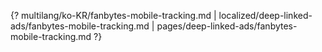 {? multilang/ko-KR/fanbytes-mobile-tracking.md | localized/deep-linked-ads/fanbytes-mobile-tracking.md | pages/deep-linked-ads/fanbytes-mobile-tracking.md ?}
